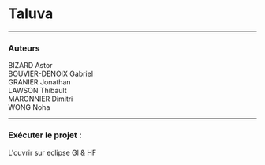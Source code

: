 # Taluva

---------------------------
### Auteurs

BIZARD Astor  
BOUVIER-DENOIX Gabriel  
GRANIER Jonathan  
LAWSON Thibault  
MARONNIER Dimitri  
WONG Noha  

---------------------------  
### Exécuter le projet :

L'ouvrir sur eclipse
Gl & HF
